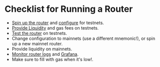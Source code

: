 # Checklist for Running a Router

* [Spin up the router](spinning-up/) and [configure](../Reference/configuration/) for testnets.
* [Provide Liquidity](providing-liquidity/) and gas fees on testnets.
* [Test the router](testing-router/) on testnets.
* Change configuration to mainnets (use a different mnemonic!), or spin up a new mainnet router.
* Provide liquidity on mainnets.
* [Monitor router logs](spinning-up/#view-logs) and [Grafana](spinning-up/#grafana-dashboard).
* Make sure to fill with gas when it's low!.
